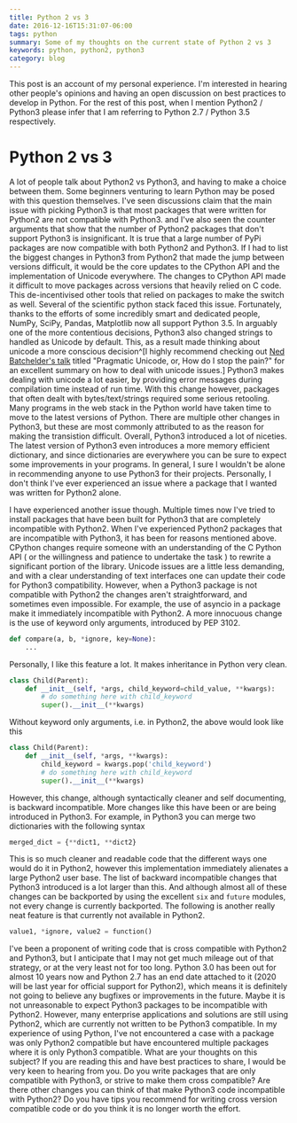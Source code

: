```yaml
---
title: Python 2 vs 3
date: 2016-12-16T15:31:07-06:00
tags: python
summary: Some of my thoughts on the current state of Python 2 vs 3
keywords: python, python2, python3
category: blog
---
```


This post is an account of my personal experience.
I'm interested in hearing other people's opinions and having an open discussion on best practices to develop in Python.
For the rest of this post, when I mention Python2 / Python3 please infer that I am referring to Python 2.7 / Python 3.5 respectively.

# Python 2 vs 3

A lot of people talk about Python2 vs Python3, and having to make a choice between them.
Some beginners venturing to learn Python may be posed with this question themselves.
I've seen discussions claim that the main issue with picking Python3 is that most packages that were written for Python2 are not compatible with Python3.
and I've also seen the counter arguments that show that the number of Python2 packages that don't support Python3 is insignificant.
It is true that a large number of PyPi packages are now compatible with both Python2 and Python3.
If I had to list the biggest changes in Python3 from Python2 that made the jump between versions difficult, it would be
the core updates to the CPython API and the implementation of Unicode everywhere.
The changes to CPython API made it difficult to move packages across versions that heavily relied on C code.
This de-incentivised other tools that relied on packages to make the switch as well.
Several of the scientific python stack faced this issue.
Fortunately, thanks to the efforts of some incredibly smart and dedicated people, NumPy, SciPy, Pandas, Matplotlib now all support Python 3.5.
In arguably one of the more contentious decisions, Python3 also changed strings to handled as Unicode by default.
This, as a result made thinking about unicode a more conscious decision^[I highly recommend checking out [Ned Batchelder's talk](https://www.youtube.com/watch?v=sgHbC6udIqc) titled "Pragmatic Unicode, or, How do I stop the pain?" for an excellent summary on how to deal with unicode issues.]
Python3 makes dealing with unicode a lot easier, by providing error messages during compilation time instead of run time.
With this change however, packages that often dealt with bytes/text/strings required some serious retooling.
Many programs in the web stack in the Python world have taken time to move to the latest versions of Python.
There are multiple other changes in Python3, but these are most commonly attributed to as the reason for making the transistion difficult.
Overall, Python3 introduced a lot of niceties.
The latest version of Python3 even introduces a more memory efficient dictionary, and since dictionaries are everywhere you can be sure to expect some improvements in your programs.
In general, I sure I wouldn't be alone in recommending anyone to use Python3 for their projects.
Personally, I don't think I've ever experienced an issue where a package that I wanted was written for Python2 alone.

I have experienced another issue though.
Multiple times now I've tried to install packages that have been built for Python3 that are completely incompatible with Python2.
When I've experienced Python2 packages that are incompatible with Python3, it has been for reasons mentioned above.
CPython changes require someone with an understanding of the C Python API ( or the willingness and patience to undertake the task ) to rewrite a significant portion of the library.
Unicode issues are a little less demanding, and with a clear understanding of text interfaces one can update their code for Python3 compatibility.
However, when a Python3 package is not compatible with Python2 the changes aren't straightforward, and sometimes even impossible.
For example, the use of asyncio in a package make it immediately incompatible with Python2.
A more innocuous change is the use of keyword only arguments, introduced by PEP 3102.


```python
def compare(a, b, *ignore, key=None):
    ...
```

Personally, I like this feature a lot.
It makes inheritance in Python very clean.

```python
class Child(Parent):
    def __init__(self, *args, child_keyword=child_value, **kwargs):
        # do something here with child_keyword
        super().__init__(**kwargs)
```

Without keyword only arguments, i.e. in Python2, the above would look like this

```python
class Child(Parent):
    def __init__(self, *args, **kwargs):
        child_keyword = kwargs.pop('child_keyword')
        # do something here with child_keyword
        super().__init__(**kwargs)
```

However, this change, although syntactically cleaner and self documenting, is backward incompatible.
More changes like this have been or are being introduced in Python3.
For example, in Python3 you can merge two dictionaries with the following syntax

```python
merged_dict = {**dict1, **dict2}
```

This is so much cleaner and readable code that the different ways one would do it in Python2, however this implementation immediately alienates a large Python2 user base.
The list of backward incompatible changes that Python3 introduced is a lot larger than this.
And although almost all of these changes can be backported by using the excellent `six` and `future` modules, not every change is currently backported.
The following is another really neat feature is that currently not available in Python2.

```python
value1, *ignore, value2 = function()
```

I've been a proponent of writing code that is cross compatible with Python2 and Python3, but I anticipate that I may not get much mileage out of that strategy, or at the very least not for too long.
Python 3.0 has been out for almost 10 years now and Python 2.7 has an end date attached to it (2020 will be last year for official support for Python2), which means it is definitely not going to believe any bugfixes or improvements in the future.
Maybe it is not unreasonable to expect Python3 packages to be incompatible with Python2.
However, many enterprise applications and solutions are still using Python2, which are currently not written to be Python3 compatible.
In my experience of using Python, I've not encountered a case with a package was only Python2 compatible but have encountered multiple packages where it is only Python3 compatible.
What are your thoughts on this subject?
If you are reading this and have best practices to share, I would be very keen to hearing from you.
Do you write packages that are only compatible with Python3, or strive to make them cross compatible?
Are there other changes you can think of that make Python3 code incompatible with Python2?
Do you have tips you recommend for writing cross version compatible code or do you think it is no longer worth the effort.
